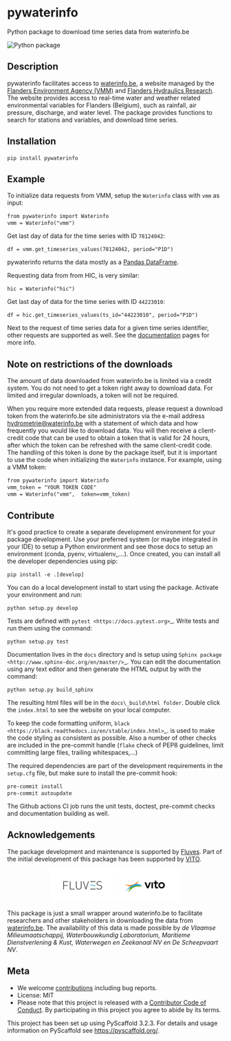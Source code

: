 # pywaterinfo

Python package to download time series data from waterinfo.be

![Python package](https://github.com/fluves/pywaterinfo/workflows/Python%20package/badge.svg?branch=master)

## Description

pywaterinfo facilitates access to [waterinfo.be](https://www.waterinfo.be/), a website managed by the [Flanders Environment Agency (VMM)](https://en.vmm.be/) and [Flanders Hydraulics Research](https://www.waterbouwkundiglaboratorium.be/). The website provides access to real-time water and weather related environmental variables for Flanders (Belgium), such as rainfall, air pressure, discharge, and water level. The package provides functions to search for stations and variables, and download time series.

## Installation

```
pip install pywaterinfo
```

## Example

To initialize data requests from VMM, setup the `Waterinfo` class with `vmm` as input:

```
from pywaterinfo import Waterinfo
vmm = Waterinfo("vmm")
```

Get last day of data for the time series with ID `78124042`:
```
df = vmm.get_timeseries_values(78124042, period="P1D")
```

pywaterinfo returns the data mostly as a [Pandas DataFrame](https://pandas.pydata.org/pandas-docs/stable/index.html).

Requesting data from from HIC, is very similar:

```
hic = Waterinfo("hic")
```

Get last day of data for the time series with ID `44223010`:
```
df = hic.get_timeseries_values(ts_id="44223010", period="P1D")
```

Next to the request of time series data for a given time series identifier, other
requests are supported as well. See the [documentation](TODO) pages for more info.


## Note on restrictions of the downloads

The amount of data downloaded from waterinfo.be is limited via a credit system. You do not need to get a token right away to download data. For limited and irregular downloads, a token will not be required.

When you require more extended data requests, please request a download token from the waterinfo.be site administrators via the e-mail address <hydrometrie@waterinfo.be> with a statement of which data and how frequently you would like to download data. You will then receive a client-credit code that can be used to obtain a token that is valid for 24 hours, after which the token can be refreshed with the same client-credit code. The handling of this token is done by
the package itself, but it is important to use the code when initializing the `Waterinfo` instance. For example, using a VMM token:

```
from pywaterinfo import Waterinfo
vmm_token = "YOUR TOKEN CODE"
vmm = Waterinfo("vmm",  token=vmm_token)
```

## Contribute

It's good practice to create a separate development environment for your package development. Use your preferred
system (or maybe integrated in your IDE) to setup a Python environment and see those docs to setup an environment
(conda, pyenv, virtualenv,,...). Once created, you can install all the developer dependencies using pip:

```
pip install -e .[develop]
```

You can do a local development install to start using the package. Activate your environment and run:

```
python setup.py develop
```

Tests are defined with `pytest <https://docs.pytest.org>`_. Write tests and run them using the command:

```
python setup.py test
```

Documentation lives in the `docs` directory and is setup using `Sphinx package <http://www.sphinx-doc.org/en/master/>`_.
You can edit the documentation using any text editor and then generate the HTML output by with the command:

```
python setup.py build_sphinx
```

The resulting html files will be in the `docs\_build\html folder`. Double click the `index.html` to see the website on your local computer.

To keep the code formatting uniform, `black <https://black.readthedocs.io/en/stable/index.html>`_. is used to make the
code styling as consistent as possible. Also a number of other checks are included in the
pre-commit handle (`flake` check of PEP8 guidelines, limit committing large files, trailing whitespaces,...)

The required dependencies are part of the development requirements
in the `setup.cfg` file, but make sure to install the pre-commit hook:

```
pre-commit install
pre-commit autoupdate
```

The Github actions CI job runs the unit tests, doctest, pre-commit checks and documentation building as well.

## Acknowledgements

The package development and maintenance is supported by [Fluves](https://fluves.com/).
Part of the initial development of this package has been supported by [VITO](https://vito.be).

<p align="center">
  <img src="./docs/_static/img/logo_fluves.png">
  <img src="./docs/_static/img/logo_vito.png">
</p>

This package is just a small wrapper around waterinfo.be to facilitate researchers and other stakeholders in downloading the data from [waterinfo.be](http://www.waterinfo.be). The availability of this data is made possible by *de Vlaamse Milieumaatschappij, Waterbouwkundig Laboratorium, Maritieme Dienstverlening & Kust, Waterwegen en Zeekanaal NV en De Scheepvaart NV*.

## Meta

* We welcome [contributions](.github/CONTRIBUTING.rst) including bug reports.
* License: MIT
* Please note that this project is released with a [Contributor Code of Conduct](.github/CODE_OF_CONDUCT.rst). By participating in this project you agree to abide by its terms.

This project has been set up using PyScaffold 3.2.3. For details and usage
information on PyScaffold see https://pyscaffold.org/.
